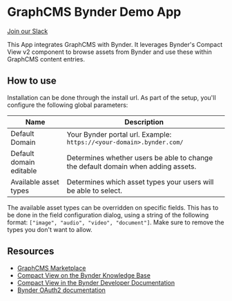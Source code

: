 # GraphCMS Bynder Demo App

[Join our Slack](https://slack.graphcms.com)

This App integrates GraphCMS with Bynder. It leverages Bynder's Compact View v2 component to browse assets from Bynder and use these within GraphCMS content entries.

## How to use

Installation can be done through the install url. As part of the setup, you'll configure the following global parameters:

| Name          | Description  |
| --- | --- |
| Default Domain | Your Bynder portal url. Example: `https://<your-domain>.bynder.com/` |
| Default domain editable | Determines whether users be able to change the default domain when adding assets. |
| Available asset types | Determines which asset types your users will be able to select.  |

The available asset types can be overridden on specific fields. This has to be done in the field configuration dialog, using a string of the following format: `["image", "audio", "video", "document"]`. Make sure to remove the types you don't want to allow.

## Resources

* [GraphCMS Marketplace](https://graphcms.com/marketplace)
* [Compact View on the Bynder Knowledge Base](https://help.bynder.com/system/compact-view.htm)
* [Compact View in the Bynder Developer Documentation](https://developer-docs.bynder.com/UI%20components/)
* [Bynder OAuth2 documentation](https://developer-docs.bynder.com/authentication-oauth2-oauth-apps)